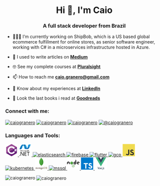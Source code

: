 <h1 align="center">Hi 👋, I'm Caio</h1>
<h3 align="center">A full stack developer from Brazil</h3>

- 🤷🏽‍♂️ I’m currently working on ShipBob, which is a US based global ecommerce fulfillment for online stores, as senior software engineer, working with C# in a microservices infrastructure hosted in Azure.

- 📝 I used to write articles on **[Medium](https://medium.com/@caio.granero)**

- 🤓 See my complete courses at **[Pluralsight](https://app.pluralsight.com/profile/caio-granero)**

- 📫 How to reach me **caio.granero@gmail.com**

- 📄 Know about my experiences at **[LinkedIn](https://www.linkedin.com/in/caiogranero/)**

- 📕 Look the last books i read at **[Goodreads](https://www.goodreads.com/user/show/98174169-caio-granero)**

<h3 align="left">Connect with me:</h3>
<p align="left">
<a href="https://linkedin.com/in/caiogranero" target="blank"><img align="center" src="https://raw.githubusercontent.com/rahuldkjain/github-profile-readme-generator/master/src/images/icons/Social/linked-in-alt.svg" alt="caiogranero" height="30" width="40" /></a>
<a href="https://stackoverflow.com/users/caiogranero" target="blank"><img align="center" src="https://raw.githubusercontent.com/rahuldkjain/github-profile-readme-generator/master/src/images/icons/Social/stack-overflow.svg" alt="caiogranero" height="30" width="40" /></a>
<a href="https://instagram.com/caiogranero" target="blank"><img align="center" src="https://raw.githubusercontent.com/rahuldkjain/github-profile-readme-generator/master/src/images/icons/Social/instagram.svg" alt="caiogranero" height="30" width="40" /></a>
<a href="https://medium.com/@caiogranero" target="blank"><img align="center" src="https://raw.githubusercontent.com/rahuldkjain/github-profile-readme-generator/master/src/images/icons/Social/medium.svg" alt="@caiogranero" height="30" width="40" /></a>
</p>

<h3 align="left">Languages and Tools:</h3>
<p align="left"> <a href="https://www.w3schools.com/cs/" target="_blank"> <img src="https://raw.githubusercontent.com/devicons/devicon/master/icons/csharp/csharp-original.svg" alt="csharp" width="40" height="40"/> </a> <a href="https://dotnet.microsoft.com/" target="_blank"> <img src="https://raw.githubusercontent.com/devicons/devicon/master/icons/dot-net/dot-net-original-wordmark.svg" alt="dotnet" width="40" height="40"/> </a> <a href="https://www.elastic.co" target="_blank"> <img src="https://www.vectorlogo.zone/logos/elastic/elastic-icon.svg" alt="elasticsearch" width="40" height="40"/> </a> <a href="https://firebase.google.com/" target="_blank"> <img src="https://www.vectorlogo.zone/logos/firebase/firebase-icon.svg" alt="firebase" width="40" height="40"/> </a> <a href="https://flutter.dev" target="_blank"> <img src="https://www.vectorlogo.zone/logos/flutterio/flutterio-icon.svg" alt="flutter" width="40" height="40"/> </a> <a href="https://cloud.google.com" target="_blank"> <img src="https://www.vectorlogo.zone/logos/google_cloud/google_cloud-icon.svg" alt="gcp" width="40" height="40"/> </a> <a href="https://developer.mozilla.org/en-US/docs/Web/JavaScript" target="_blank"> <img src="https://raw.githubusercontent.com/devicons/devicon/master/icons/javascript/javascript-original.svg" alt="javascript" width="40" height="40"/> </a> <a href="https://kubernetes.io" target="_blank"> <img src="https://www.vectorlogo.zone/logos/kubernetes/kubernetes-icon.svg" alt="kubernetes" width="40" height="40"/> </a> <a href="https://www.mongodb.com/" target="_blank"> <img src="https://raw.githubusercontent.com/devicons/devicon/master/icons/mongodb/mongodb-original-wordmark.svg" alt="mongodb" width="40" height="40"/> </a> <a href="https://www.microsoft.com/en-us/sql-server" target="_blank"> <img src="https://www.svgrepo.com/show/303229/microsoft-sql-server-logo.svg" alt="mssql" width="40" height="40"/> </a> <a href="https://nodejs.org" target="_blank"> <img src="https://raw.githubusercontent.com/devicons/devicon/master/icons/nodejs/nodejs-original-wordmark.svg" alt="nodejs" width="40" height="40"/> </a> <a href="https://www.typescriptlang.org/" target="_blank"> <img src="https://raw.githubusercontent.com/devicons/devicon/master/icons/typescript/typescript-original.svg" alt="typescript" width="40" height="40"/> </a> <a href="https://vuejs.org/" target="_blank"> <img src="https://raw.githubusercontent.com/devicons/devicon/master/icons/vuejs/vuejs-original-wordmark.svg" alt="vuejs" width="40" height="40"/> </a> </p>

<p><img align="left" src="https://github-readme-stats.vercel.app/api/top-langs?username=caiogranero&show_icons=true&locale=en&layout=compact" alt="caiogranero" /></p>

<p>&nbsp;<img align="center" src="https://github-readme-stats.vercel.app/api?username=caiogranero&show_icons=true&locale=en" alt="caiogranero" /></p>
